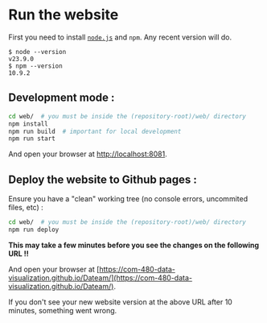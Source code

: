 # Run the website

First you need to install [`node.js`](nodejs.org) and `npm`. Any recent version will do.

``` shell
$ node --version
v23.9.0
$ npm --version
10.9.2
```

## Development mode :

```bash
cd web/  # you must be inside the (repository-root)/web/ directory
npm install
npm run build  # important for local development
npm run start
```

And open your browser at [http://localhost:8081](http://localhost:8081).

## Deploy the website to Github pages :

Ensure you have a "clean" working tree (no console errors, uncommited files, etc) :

```bash
cd web/  # you must be inside the (repository-root)/web/ directory
npm run deploy
```

**This may take a few minutes before you see the changes on the following URL !!**

And open your browser at [https://com-480-data-visualization.github.io/Dateam/](https://com-480-data-visualization.github.io/Dateam/).

If you don't see your new website version at the above URL after 10 minutes, something went wrong.
